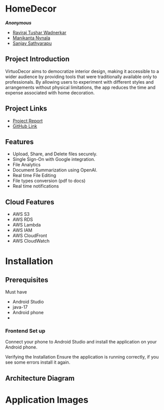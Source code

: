 # HomeDecor

***Anonymous***

- [Raviraj Tushar Wadnerkar](https://github.com/RavirajWadnerkar) 
- [Manikanta Nynala](https://github.com/manikantanynala97)
- [Sanjay Sathyarapu](https://github.com/sanjaysathyarapu)


## Project Introduction

VirtuoDecor aims to democratize interior design, making it accessible to a wider audience by providing tools that were traditionally available only to professionals. By allowing users to experiment with different styles and arrangements without physical limitations, the app reduces the time and expense associated with home decoration.

## Project Links

- [Project Report](https://docs.google.com/document/d/1aVA-matanmwtDlGmNKKSFkGVB2MSEZ3D60HYEyH66Yo/edit?usp=sharing)
- [GitHub Link](https://github.com/RavirajWadnerkar/CMPE_277_Smartphone_Application_Development)


## Features

- Upload, Share, and Delete files securely.
- Single Sign-On with Google integration.
- File Analytics
- Document Summarization using OpenAI.
- Real time File Editing
- File types conversion (pdf to docs)
- Real time notifications

## Cloud Features

- AWS S3
- AWS RDS
- AWS Lambda
- AWS IAM
- AWS CloudFront
- AWS CloudWatch

# Installation

## Prerequisites

Must have 
- Android Studio
- java-17
- Android phone
- 
### Frontend Set up

Connect your phone to Android Studio and install the application on your Android phone.


Verifying the Installation
Ensure the application is running correctly, if you see some errors install it again.

## Architecture Diagram


# Application Images
